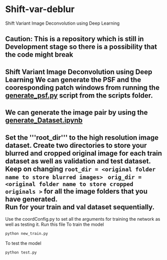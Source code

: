 # Shift-var-deblur

Shift Variant Image Deconvolution using Deep Learning

Caution: This is a repository which is still in Development stage so there is a possibility that the code might break 
--
 Shift Variant Image Deconvolution using Deep Learning We can generate the PSF and the cooresponding patch windows from running the 
 [generate_psf.py](scripts/generate_psf.py) script from the scripts folder.
--
We can generate the image pair by using the [generate_Dataset.ipynb](generate_Dataset.ipynb) 
--
Set the '''root_dir''' to the high resolution image dataset. Create two directories to store your blurred and cropped original image for each train dataset as well as validation and test dataset. Keep on changing ```root_dir = <original folder name to store blurred images> ``` 
```orig_dir = <original folder name to store cropped originals >``` for all the image folders that you have generated.\
Run for your train and val dataset sequentially.
--
Use the coordConfig.py to set all the arguments for training the network as well as testing it. Run this file
To train the model
```py
python new_train.py
```
To test the model
```py
python test.py
```
